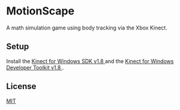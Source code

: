 # MotionScape

A math simulation game using body tracking via the Xbox Kinect.

## Setup

Install the [Kinect for Windows SDK v1.8 ](https://www.microsoft.com/en-us/download/details.aspx?id=40278) and the
[Kinect for Windows Developer Toolkit v1.8 ](https://www.microsoft.com/en-us/download/details.aspx?id=40276).


## License
[MIT](https://choosealicense.com/licenses/mit/)